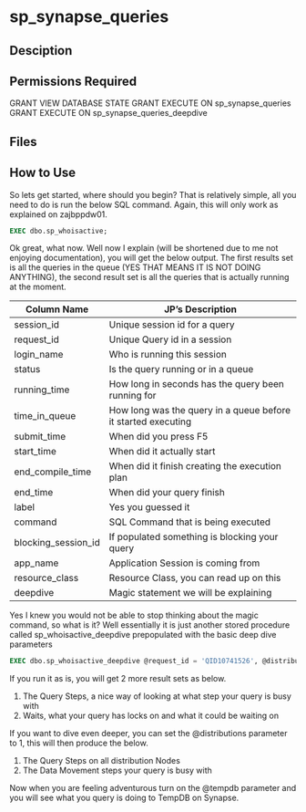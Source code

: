 # sp_synapse_queries

## Desciption

## Permissions Required

GRANT VIEW DATABASE STATE
GRANT EXECUTE ON sp_synapse_queries
GRANT EXECUTE ON sp_synapse_queries_deepdive

## Files

## How to Use
So lets get started, where should you begin? That is relatively simple, all you need to do is run the below SQL command. Again, this will only work as explained on zajbppdw01.

```sql
EXEC dbo.sp_whoisactive;
```

Ok great, what now. Well now I explain (will be shortened due to me not enjoying documentation), you will get the below output. The first results set is all the queries in the queue (YES THAT MEANS IT IS NOT DOING ANYTHING), the second result set is all the queries that is actually running at the moment.


|Column Name	|JP’s Description|
| ------------ | ------------ |
|session_id	|Unique session id for a query|
|request_id	|Unique Query id in a session|
|login_name	|Who is running this session|
|status	|Is the query running or in a queue|
|running_time	|How long in seconds has the query been running for|
|time_in_queue	|How long was the query in a queue before it started executing|
|submit_time	|When did you press F5|
|start_time	|When did it actually start|
|end_compile_time	|When did it finish creating the execution plan|
|end_time	|When did your query finish|
|label	|Yes you guessed it|
|command	|SQL Command that is being executed|
|blocking_session_id	|If populated something is blocking your query|
|app_name	|Application Session is coming from|
|resource_class	|Resource Class, you can read up on this|
|deepdive	|Magic statement we will be explaining|

Yes I knew you would not be able to stop thinking about the magic command, so what is it? Well essentially it is just another stored procedure called sp_whoisactive_deepdive prepopulated with the basic deep dive parameters

```sql
EXEC dbo.sp_whoisactive_deepdive @request_id = 'QID10741526', @distributions = 0, @tempdb = 0
```

If you run it as is, you will get 2 more result sets as below.
1.	The Query Steps, a nice way of looking at what step your query is busy with
2.	Waits, what your query has locks on and what it could be waiting on

If you want to dive even deeper, you can set the @distributions parameter to 1, this will then produce the below.
1.	The Query Steps on all distribution Nodes
2.	The Data Movement steps your query is busy with

Now when you are feeling adventurous turn on the @tempdb parameter and you will see what you query is doing to TempDB on Synapse.

